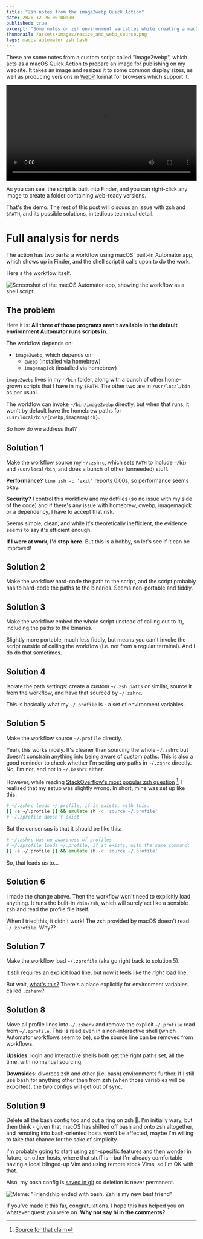 ```yaml
---
title: "Zsh notes from the image2webp Quick Action"
date: 2020-12-26 00:00:00
published: true
excerpt: "Some notes on zsh environment variables while creating a macOS quick action to prepare images for web publishing."
thumbnail: /assets/images/resize_and_webp_source.png
tags: macos automator zsh bash
---
```


These are some notes from a custom script called "image2webp", which acts as a macOS Quick Action to prepare an image for publishing on my website. It takes an image and resizes it to some common display sizes, as well as producing versions in [WebP](https://en.wikipedia.org/wiki/WebP) format for browsers which support it.

<video src="https://lord.geek.nz/f/resize-and-webp-demo.mp4" style="max-width: 100%; width: 100%;" controls="true"></video>

As you can see, the script is built into Finder, and you can right-click any image to create a folder containing web-ready versions.

That's the demo. The rest of this post will discuss an issue with zsh and `$PATH`, and its possible solutions, in tedious technical detail.

# Full analysis for nerds

The action has two parts: a workflow using macOS' built-in Automator app, which shows up in Finder, and the shell script it calls upon to do the work.

Here's the workflow itself.

![Screenshot of the macOS Automator app, showing the workflow as a shell script.](/assets/images/resize_and_webp_source.png)

## The problem

Here it is: **All three of those programs aren't available in the default environment Automator runs scripts in**.

The workflow depends on:
  * `image2webp`, which depends on:
    * `cwebp` (installed via homebrew)
    * `imagemagick` (installed via homebrew)

`image2webp` lives in my `~/bin` folder, along with a bunch of other home-grown scripts that I have in my `$PATH`. The other two are in `/usr/local/bin` as per usual.

The workflow can invoke `~/bin/image2webp` directly, but when that runs, it won't by default have the homebrew paths for `/usr/local/bin/{cwebp,imagemagick}`.

So how do we address that?

## Solution 1

Make the workflow source my `~/.zshrc`, which sets `PATH` to include `~/bin` and `/usr/local/bin`, and does a bunch of other (unneeded) stuff.

**Performance?**  `time zsh -c 'exit'` reports 0.00s, so performance seems okay.

**Security?** I control this workflow and my dotfiles (so no issue with my side of the code) and if there's any issue with homebrew, cwebp, imagemagick or a dependency, I have to accept that risk.

Seems simple, clean, and while it's theoretically inefficient, the evidence seems to say it's efficient enough.

**If I were at work, I'd stop here**. But this is a hobby, so let's see if it can be improved!

## Solution 2

Make the workflow hard-code the path to the script, and the script probably has to hard-code the paths to the binaries. Seems non-portable and fiddly.

## Solution 3

Make the workflow embed the whole script (instead of calling out to it), including the paths to the binaries.

Slightly more portable, much less fiddly, but means you can't invoke the script outside of calling the workflow (i.e. not from a regular terminal). And I do do that sometimes.

## Solution 4

Isolate the path settings: create a custom `~/.zsh_paths` or similar, source it from the workflow, and have that sourced by `~/.zshrc`.

This is basically what my `~/.profile` is - a set of environment variables.

## Solution 5

Make the workflow source `~/.profile` directly.

Yeah, this works nicely. It's cleaner than sourcing the whole `~/.zshrc` but doesn't constrain anything into being aware of custom paths.
This is also a good reminder to check whether I'm setting any paths in `~/.zshrc` directly. No, I'm not, and not in `~/.bashrc` either.

However, while reading [StackOverflow's most popular zsh question](https://superuser.com/q/187639/352136) [^1], I realised that my setup was slightly wrong. In short, mine was set up like this:

```zsh
# ~/.zshrc loads ~/.profile, if it exists, with this:
[[ -e ~/.profile ]] && emulate sh -c 'source ~/.profile'
# ~/.zprofile doesn't exist
```

But the consensus is that it should be like this:

```zsh
# ~/.zshrc has no awareness of profiles
# ~/.zprofile loads ~/.profile, if it exists, with the same command:
[[ -e ~/.profile ]] && emulate sh -c 'source ~/.profile'
```

So, that leads us to...

## Solution 6

I made the change above. Then the workflow won't need to explicitly load anything. It runs the built-in `/bin/zsh`, which will surely act like a sensible zsh and read the profile file itself.

When I tried this, it didn't work! The zsh provided by macOS doesn't read `~/.zprofile`. Why??

## Solution 7

Make the workflow load `~/.zprofile` (aka go right back to solution 5).

It still requires an explicit load line, but now it feels like the _right_ load line.

But wait, [what's this?](https://apple.stackexchange.com/a/388623/87067) There's a place explicitly for environment variables, called `.zshenv`?

## Solution 8

Move all profile lines into `~/.zshenv` and remove the explicit `~/.profile` read from `~/.zprofile`. This is read even in a non-interactive shell (which Automator workflows seem to be), so the source line can be removed from workflows.

**Upsides**: login and interactive shells both get the right paths set, all the time, with no manual sourcing.

**Downsides**: divorces zsh and other (i.e. bash) environments further. If I still use bash for anything other than from zsh (when those variables will be exported), the two configs will get out of sync.

## Solution 9

Delete all the bash config too and put a ring on zsh 💍. I'm initially wary, but then think - given that macOS has shifted off bash and onto zsh altogether, and remoting into bash-oriented hosts won't be affected, maybe I'm willing to take that chance for the sake of simplicity.

I'm probably going to start using zsh-specific features and then wonder in future, on other hosts, where that stuff is - but I'm already comfortable having a local blinged-up Vim and using remote stock Vims, so I'm OK with that.

Also, my bash config is [saved in git](https://github.com/d-lord/dotfiles/blob/4200600b65846a2c1912d9ab5e36035e192ad94e/.bashrc) so deletion is never permanent.

![Meme: "Friendship ended with bash. Zsh is my new best friend"](/assets/images/friendship_ended_with_bash_zsh.png)

If you've made it this far, congratulations. I hope this has helped you on whatever quest you were on. **Why not say hi in the comments?**

[^1]: [Source for that claim](https://superuser.com/questions/tagged/zsh?sort=MostVotes)
